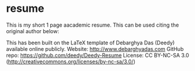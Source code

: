 # resume

This is my short 1 page aacademic resume. This can be used citing the original author below:

This has been built on the LaTeX template of Debarghya Das (Deedy) available online publicly.
Website: http://www.debarghyadas.com
GitHub  repo: https://github.com/deedy/Deedy-Resume
License: CC BY-NC-SA 3.0 (http://creativecommons.org/licenses/by-nc-sa/3.0/)


